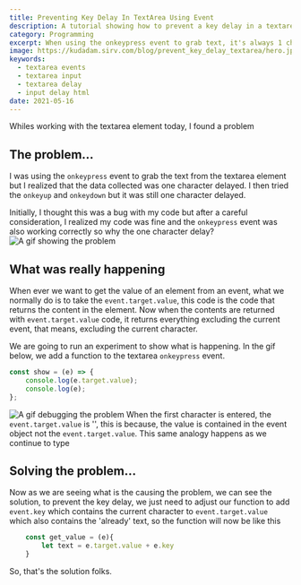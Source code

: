 ```yaml
---
title: Preventing Key Delay In TextArea Using Event
description: A tutorial showing how to prevent a key delay in a textarea element when using event to listen for change
category: Programming
excerpt: When using the onkeypress event to grab text, it's always 1 character delayed. Learn how to solve that problem
image: https://kudadam.sirv.com/blog/prevent_key_delay_textarea/hero.jpg
keywords:
  - textarea events
  - textarea input
  - textarea delay
  - input delay html
date: 2021-05-16
---
```


Whiles working with the textarea element today, I found a problem

## The problem...

I was using the `onkeypress` event to grab the text from the textarea element but I realized that the data collected was one character delayed. I then tried the `onkeyup` and `onkeydown` but it was still one character delayed.

Initially, I thought this was a bug with my code but after a careful consideration, I realized my code was fine and the `onkeypress` event was also working correctly so why the one character delay?
![A gif showing the problem](https://kudadam.sirv.com/blog/prevent_key_delay_textarea/keydelay.gif)

## What was really happening

When ever we want to get the value of an element from an event, what we normally do is to take the `event.target.value`, this code is the code that returns the content in the element. Now when the contents are returned with `event.target.value` code, it returns everything excluding the current event, that means, excluding the current character.

We are going to run an experiment to show what is happening. In the gif below, we add a function to the textarea `onkeypress` event.

```js
const show = (e) => {
	console.log(e.target.value);
	console.log(e);
};
```

![A gif debugging the problem](https://kudadam.sirv.com/blog/prevent_key_delay_textarea/debugging.gif)
When the first character is entered, the `event.target.value` is '', this is because, the value is contained in the event object not the `event.target.value`.
This same analogy happens as we continue to type

## Solving the problem...

Now as we are seeing what is the causing the problem, we can see the solution,
to prevent the key delay, we just need to adjust our function to add `event.key` which contains the current character to `event.target.value` which also contains the 'already' text, so the function will now be like this

```js
	const get_value = (e){
		let text = e.target.value + e.key
	}
```

So, that's the solution folks.
